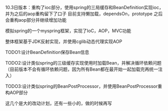 10.3日版本：重构了ioc部分，使用spring的三局缓存和BeanDefinition实现ioc，并为之后的aop重构留下了口子
目前支持懒加载，dependsOn，prototype
之后会重构aop部分并继续增加功能

模拟spring的一个myspring框架，实现了IoC，AOP，MVC功能 

整体框架基于JDK反射实现，并使用cglib动态代理实现AOP

TODO1:设计BeanDefinition保存Bean信息 

TODO2:设计类似spring的三级缓存实现使用时加载Bean，并解决循环依赖问题（目前版本不会有循环依赖问题，因为所有Bean都在最开始一起加载完再统一注入） 

TODO3:设计类似spring的BeanPostProcessor，并使用BeanPostProcessor重构AOP部分 

这几个是大的改动计划，还有一些小的，做的时候再写
